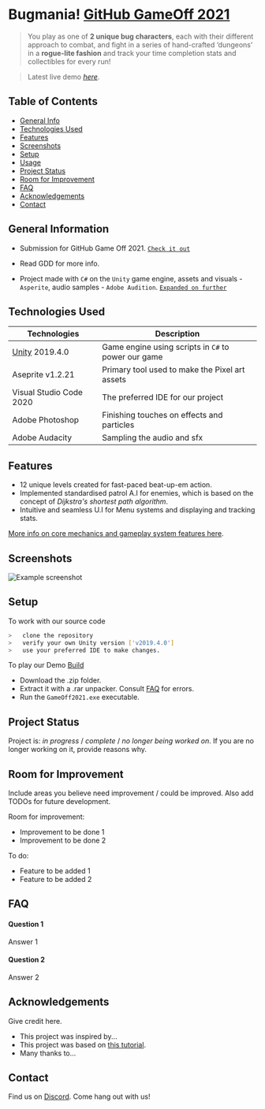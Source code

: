 # Bugmania! [GitHub GameOff 2021](https://itch.io/jam/game-off-2021)
> You play as one of **2 unique bug characters**, each with their different approach to combat, and fight in a series of hand-crafted ‘dungeons’ in a **rogue-lite fashion** and track your time completion stats and collectibles for every run!

> Latest live demo [_here_](https://mudimax.itch.io/bugmania). <!-- If you have the project hosted somewhere, include the link here. -->


## Table of Contents
* [General Info](#general-information)
* [Technologies Used](#technologies-used)
* [Features](#features)
* [Screenshots](#screenshots)
* [Setup](#setup)
* [Usage](#usage)
* [Project Status](#project-status)
* [Room for Improvement](#room-for-improvement)
* [FAQ](#faq)
* [Acknowledgements](#acknowledgements)
* [Contact](#contact)
<!-- * [License](#license) -->


## General Information 
- Submission for GitHub Game Off 2021. [`Check it out`](https://itch.io/jam/game-off-2021/rate/1301347)

- Read GDD for more info.

- Project made with `C#` on the `Unity` game engine, assets and visuals - `Asperite`, audio samples - `Adobe Audition`. [`Expanded on further`](#technologies-used)

<!-- You don't have to answer all the questions - just the ones relevant to your project. -->


## Technologies Used

| Technologies      | Description |
| ----------- | ----------- |
| [Unity](https://unity.com/) 2019.4.0     | Game engine using scripts in `C#`  to power our game      |
| Aseprite  v1.2.21| Primary tool used to make the Pixel art assets        |
| Visual Studio Code 2020     | The preferred IDE for our project       |
| Adobe Photoshop     | Finishing touches on effects and particles       |
| Adobe Audacity | Sampling the audio and sfx        |


## Features
- 12 unique levels created for fast-paced beat-up-em action.
- Implemented standardised patrol A.I for enemies, which
is based on the concept of *Dijkstra's shortest path algorithm*.
- Intuitive and seamless U.I for Menu systems and
displaying and tracking stats.

[More info on core mechanics and gameplay system features here]().

## Screenshots
![Example screenshot](./img/screenshot.png)
<!-- If you have screenshots you'd like to share, include them here. -->


## Setup

To work with our source code
```bash
>   clone the repository
>   verify your own Unity version ['v2019.4.0'] 
>   use your preferred IDE to make changes.
```

To play our Demo [Build]()
- Download the .zip folder.
- Extract it with a .rar unpacker. Consult [FAQ]() for errors.
- Run the `GameOff2021.exe` executable.

## Project Status
Project is: _in progress_ / _complete_ / _no longer being worked on_. If you are no longer working on it, provide reasons why.


## Room for Improvement
Include areas you believe need improvement / could be improved. Also add TODOs for future development.

Room for improvement:
- Improvement to be done 1
- Improvement to be done 2

To do:
- Feature to be added 1
- Feature to be added 2

## FAQ

#### Question 1
Answer 1

#### Question 2
Answer 2


## Acknowledgements
Give credit here.
- This project was inspired by...
- This project was based on [this tutorial](https://www.example.com).
- Many thanks to...


## Contact
Find us on [Discord](https://discord.gg/xqVNCP6njY). Come hang out with us!


<!-- Optional -->
<!-- ## License -->
<!-- This project is open source and available under the [... License](). -->